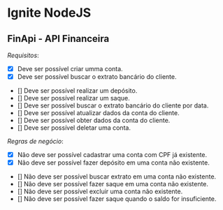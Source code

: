 # Ignite NodeJS

## FinApi - API Financeira

*Requisitos*:

- [X] Deve ser possível criar umma conta.
- [X] Deve ser possível buscar o extrato bancário do cliente.
- [] Deve ser possível realizar um depósito.
- [] Deve ser possível realizar um saque.
- [] Deve ser possível buscar o extrato bancário do cliente por data.
- [] Deve ser possível atualizar dados da conta do cliente.
- [] Deve ser possível obter dados da conta do cliente.
- [] Deve ser possível deletar uma conta.

*Regras de negócio*:

- [X] Não deve ser possível cadastrar uma conta com CPF já existente.
- [X] Não deve ser possível fazer depósito em uma conta não existente.
- [] Não deve ser possível buscar extrato em uma conta não existente.
- [] Não deve ser possível fazer saque em uma conta não existente.
- [] Não deve ser possível excluir uma conta não existente.
- [] Não deve ser possível fazer saque quando o saldo for insuficiente.